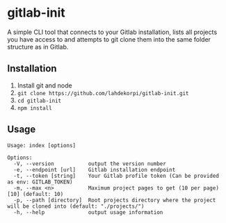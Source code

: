 # gitlab-init
A simple CLI tool that connects to your Gitlab installation, lists all projects you have access to and attempts to git clone them into the same folder structure as in Gitlab.

## Installation

1. Install git and node
2. `git clone https://github.com/lahdekorpi/gitlab-init.git`
3. `cd gitlab-init`
4. `npm install`

## Usage

```
Usage: index [options]

Options:
  -V, --version           output the version number
  -e, --endpoint [url]    Gitlab installation endpoint
  -t, --token [string]    Your Gitlab profile token (Can be provided as env: GITLAB_TOKEN)
  -m, --max <n>           Maximum project pages to get (10 per page) [10] (default: 10)
  -p, --path [directory]  Root projects directory where the project will be cloned into (default: "./projects/")
  -h, --help              output usage information
```
